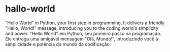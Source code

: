 # hallo-world
"Hello World" in Python, your first step in programming. It delivers a friendly "Hello, World!" message, introducing you to the coding world's simplicity and power. "Hello World" em Python, seu primeiro passo na programação. Ele entrega uma amigável mensagem "Olá, Mundo!", introduzindo você à simplicidade e potência do mundo da codificação.

